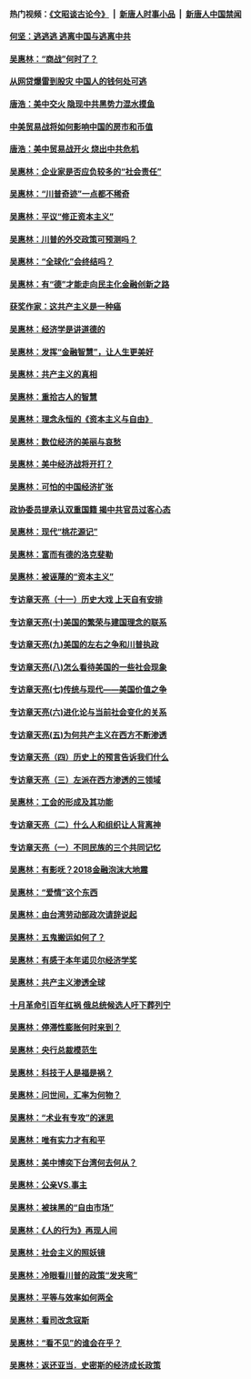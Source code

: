 #### 热门视频：[《文昭谈古论今》](https://github.com/gfw-breaker/wenzhao/blob/master/README.md?t=10160033) &nbsp;|&nbsp; [新唐人时事小品](https://github.com/gfw-breaker/ntdtv-comedy/blob/master/README.md?t=10160033) &nbsp;|&nbsp; [新唐人中国禁闻](https://github.com/gfw-breaker/ntdtv-news/blob/master/README.md?t=10160033)

#### [何坚：逃逃逃 逃离中国与逃离中共](../pages/nsc423/n10592891.md?t=10160033) 

#### [吴惠林：“商战”何时了？](../pages/nsc423/n10573558.md?t=10160033) 

#### [从网贷爆雷到股灾 中国人的钱何处可逃](../pages/nsc423/n10572800.md?t=10160033) 

#### [唐浩：美中交火 隐现中共黑势力混水摸鱼](../pages/nsc423/n10544040.md?t=10160033) 

#### [中美贸易战将如何影响中国的房市和币值](../pages/nsc423/n10543697.md?t=10160033) 

#### [唐浩：美中贸易战开火 烧出中共危机](../pages/nsc423/n10540126.md?t=10160033) 

#### [吴惠林：企业家是否应负较多的“社会责任”](../pages/nsc423/n10535022.md?t=10160033) 

#### [吴惠林：“川普奇迹”一点都不稀奇](../pages/nsc423/n10512808.md?t=10160033) 

#### [吴惠林：平议“修正资本主义”](../pages/nsc423/n10495724.md?t=10160033) 

#### [吴惠林：川普的外交政策可预测吗？](../pages/nsc423/n10462387.md?t=10160033) 

#### [吴惠林：“全球化”会终结吗？](../pages/nsc423/n10452838.md?t=10160033) 

#### [吴惠林：有“德”才能走向民主化金融创新之路](../pages/nsc423/n10432292.md?t=10160033) 

#### [获奖作家：这共产主义是一种癌](../pages/nsc423/n10431541.md?t=10160033) 

#### [吴惠林：经济学是讲道德的](../pages/nsc423/n10398014.md?t=10160033) 

#### [吴惠林：发挥“金融智慧”，让人生更美好](../pages/nsc423/n10375019.md?t=10160033) 

#### [吴惠林：共产主义的真相](../pages/nsc423/n10351394.md?t=10160033) 

#### [吴惠林：重拾古人的智慧](../pages/nsc423/n10337691.md?t=10160033) 

#### [吴惠林：理念永恒的《资本主义与自由》](../pages/nsc423/n10316274.md?t=10160033) 

#### [吴惠林：数位经济的美丽与哀愁](../pages/nsc423/n10292946.md?t=10160033) 

#### [吴惠林：美中经济战将开打？](../pages/nsc423/n10258825.md?t=10160033) 

#### [吴惠林：可怕的中国经济扩张](../pages/nsc423/n10219147.md?t=10160033) 

#### [政协委员提承认双重国籍 揭中共官员过客心态](../pages/nsc423/n10208809.md?t=10160033) 

#### [吴惠林：现代“桃花源记”](../pages/nsc423/n10185234.md?t=10160033) 

#### [吴惠林：富而有德的洛克斐勒](../pages/nsc423/n10142264.md?t=10160033) 

#### [吴惠林：被诬蔑的“资本主义”](../pages/nsc423/n10124816.md?t=10160033) 

#### [专访章天亮（十一）历史大戏 上天自有安排](../pages/nsc423/n10094905.md?t=10160033) 

#### [专访章天亮(十)美国的繁荣与建国理念的联系](../pages/nsc423/n10094899.md?t=10160033) 

#### [专访章天亮(九)美国的左右之争和川普执政](../pages/nsc423/n10094889.md?t=10160033) 

#### [专访章天亮(八)怎么看待美国的一些社会现象](../pages/nsc423/n10094857.md?t=10160033) 

#### [专访章天亮(七)传统与现代——美国价值之争](../pages/nsc423/n10093140.md?t=10160033) 

#### [专访章天亮(六)进化论与当前社会变化的关系](../pages/nsc423/n10092036.md?t=10160033) 

#### [专访章天亮(五)为何共产主义在西方不断渗透](../pages/nsc423/n10083620.md?t=10160033) 

#### [专访章天亮（四）历史上的预言告诉我们什么](../pages/nsc423/n10083606.md?t=10160033) 

#### [专访章天亮（三）左派在西方渗透的三领域](../pages/nsc423/n10081115.md?t=10160033) 

#### [吴惠林：工会的形成及其功能](../pages/nsc423/n10080633.md?t=10160033) 

#### [专访章天亮（二）什么人和组织让人背离神](../pages/nsc423/n10076637.md?t=10160033) 

#### [专访章天亮（一）不同民族的三个共同记忆](../pages/nsc423/n10074188.md?t=10160033) 

#### [吴惠林：有影呒？2018金融泡沫大地震](../pages/nsc423/n10040534.md?t=10160033) 

#### [吴惠林：“爱情”这个东西](../pages/nsc423/n10019423.md?t=10160033) 

#### [吴惠林：由台湾劳动部政次请辞说起](../pages/nsc423/n9979679.md?t=10160033) 

#### [吴惠林：五鬼搬运如何了？](../pages/nsc423/n9925338.md?t=10160033) 

#### [吴惠林：有感于本年诺贝尔经济学奖](../pages/nsc423/n9871883.md?t=10160033) 

#### [吴惠林：共产主义渗透全球](../pages/nsc423/n9812748.md?t=10160033) 

#### [十月革命引百年红祸 俄总统候选人吁下葬列宁](../pages/nsc423/n9810182.md?t=10160033) 

#### [吴惠林：停滞性膨胀何时来到？](../pages/nsc423/n9764136.md?t=10160033) 

#### [吴惠林：央行总裁模范生](../pages/nsc423/n9728134.md?t=10160033) 

#### [吴惠林：科技于人是福是祸？](../pages/nsc423/n9672982.md?t=10160033) 

#### [吴惠林：问世间，汇率为何物？](../pages/nsc423/n9621788.md?t=10160033) 

#### [吴惠林：“术业有专攻”的迷思](../pages/nsc423/n9580363.md?t=10160033) 

#### [吴惠林：唯有实力才有和平](../pages/nsc423/n9529599.md?t=10160033) 

#### [吴惠林：美中博奕下台湾何去何从？](../pages/nsc423/n9483598.md?t=10160033) 

#### [吴惠林：公亲VS.事主](../pages/nsc423/n9425637.md?t=10160033) 

#### [吴惠林：被抹黑的“自由市场”](../pages/nsc423/n9351545.md?t=10160033) 

#### [吴惠林：《人的行为》再现人间](../pages/nsc423/n9296339.md?t=10160033) 

#### [吴惠林：社会主义的照妖镜](../pages/nsc423/n9243460.md?t=10160033) 

#### [吴惠林：冷眼看川普的政策“发夹弯”](../pages/nsc423/n9120684.md?t=10160033) 

#### [吴惠林：平等与效率如何两全](../pages/nsc423/n9075430.md?t=10160033) 

#### [吴惠林：看司改念寇斯](../pages/nsc423/n9024915.md?t=10160033) 

#### [吴惠林：“看不见”的谁会在乎？](../pages/nsc423/n8977488.md?t=10160033) 

#### [吴惠林：返还亚当．史密斯的经济成长政策](../pages/nsc423/n8931896.md?t=10160033) 

